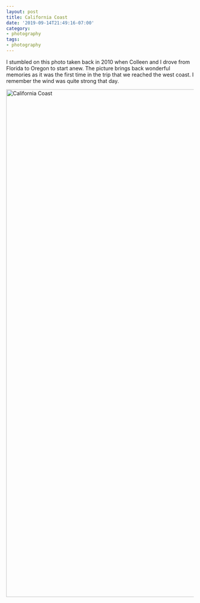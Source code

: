```yaml
---
layout: post
title: California Coast
date: '2019-09-14T21:49:16-07:00'
category:
- photography
tags:
- photography
---
```


I stumbled on this photo taken back in 2010 when Colleen and I drove from
Florida to Oregon to start anew. <!--more-->The picture brings back wonderful memories as
it was the first time in the trip that we reached the west coast. I remember
the wind was quite strong that day.

<a data-flickr-embed="true"  href="https://www.flickr.com/photos/wesr/45862002064/in/dateposted-public/" title="California Coast"><img src="https://live.staticflickr.com/7882/45862002064_73697161d4_k.jpg" width="2048" height="1362" alt="California Coast"></a><script async src="//embedr.flickr.com/assets/client-code.js" charset="utf-8"></script>
